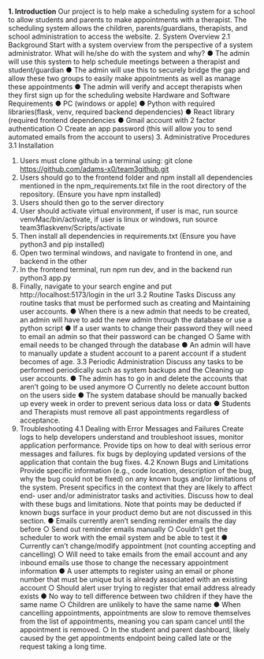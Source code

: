 **1. Introduction**
Our project is to help make a scheduling system for a school to allow students and parents to
make appointments with a therapist. The scheduling system allows the children,
parents/guardians, therapists, and school administration to access the website.
2. System Overview
2.1 Background
Start with a system overview from the perspective of a system administrator. What will he/she
do with the system and why?
● The admin will use this system to help schedule meetings between a therapist and
student/guardian
● The admin will use this to securely bridge the gap and allow these two groups to easily
make appointments as well as manage these appointments
● The admin will verify and accept therapists when they first sign up for the scheduling
website
Hardware and Software Requirements
● PC (windows or apple)
● Python with required libraries(flask, venv, required backend dependencies)
● React library (required frontend dependencies
● Gmail account with 2 factor authentication
○ Create an app password (this will allow you to send automated emails from the
account to users)
3. Administrative Procedures
3.1 Installation
1. Users must clone github in a terminal using:
git clone https://github.com/adams-x0/team3github.git
2. Users should go to the frontend folder and npm install all dependencies mentioned in the
npm_requirements.txt file in the root directory of the repository. (Ensure you have npm
installed)
3. Users should then go to the server directory
4. User should activate virtual environment, if user is mac, run source
venvMac/bin/activate, if user is linux or windows, run source
team3flaskvenv/Scripts/activate
5. Then install all dependencies in requirements.txt (Ensure you have python3 and pip
installed)
6. Open two terminal windows, and navigate to frontend in one, and backend in the other
7. In the frontend terminal, run npm run dev, and in the backend run python3 app.py
8. Finally, navigate to your search engine and put http://localhost:5173/login in the url
3.2 Routine Tasks
Discuss any routine tasks that must be performed such as creating and
Maintaining user accounts.
● When there is a new admin that needs to be created, an admin will have to add the new
admin through the database or use a python script
● If a user wants to change their password they will need to email an admin so that their
password can be changed
○ Same with email needs to be changed through the database
● An admin will have to manually update a student account to a parent account if a student
becomes of age.
3.3 Periodic Administration
Discuss any tasks to be
performed periodically such as system backups and the
Cleaning up user accounts.
● The admin has to go in and delete the accounts that aren’t going to be used anymore
○ Currently no delete account button on the users side
● The system database should be manually backed up every week in order to prevent
serious data loss or data
● Students and Therapists must remove all past appointments regardless of acceptance.
4. Troubleshooting
4.1 Dealing with Error Messages and Failures
Create logs to help developers understand and troubleshoot issues, monitor application
performance.
Provide tips on how to deal with serious error messages and failures.
fix bugs by deploying updated versions of the application that contain the bug fixes.
4.2 Known Bugs and Limitations
Provide
specific information (e.g., code location, description of the bug, why the bug could not be fixed)
on any known bugs and/or limitations of the system. Present specifics in the context that they
are likely to affect end- user and/or administrator tasks and activities. Discuss how to deal with
these bugs and limitations. Note that points may be deducted if known bugs surface in your
product demo but are not discussed in this section.
● Emails currently aren’t sending reminder emails the day before
○ Send out reminder emails manually
○ Couldn’t get the scheduler to work with the email system and be able to test it
● Currently can’t change/modify appointment (not counting accepting and cancelling)
○ Will need to take emails from the email account and any inbound emails use
those to change the necessary appointment information
● A user attempts to register using an email or phone number that must be unique but is
already associated with an existing account
○ Should alert user trying to register that email address already exists
● No way to tell difference between two children if they have the same name
○ Children are unlikely to have the same name
● When cancelling appointments, appointments are slow to remove themselves from the
list of appointments, meaning you can spam cancel until the appointment is removed.
○ In the student and parent dashboard, likely caused by the get appointments
endpoint being called late or the request taking a long time.
